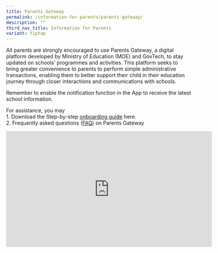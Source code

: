 ```yaml
---
title: Parents Gateway
permalink: /information-for-parents/parents-gateway/
description: ""
third_nav_title: Information for Parents
variant: tiptap
---
```

<p>All parents are strongly encouraged to use Parents Gateway, a digital
platform developed by Ministry of Education (MOE) and GovTech, to stay
updated on schools’ programmes and activities. This platform seeks to bring
greater convenience to parents to perform simple administrative transactions,
enabling them to better support their child in their education journey
through closer interactions and communications with schools.</p>
<p>Remember to enable the notification function in the App to receive the
latest school information.</p>
<p></p>
<p>For assistance, you may
<br>1. Download the Step-by-step&nbsp;<a href="/files/User%20Guide%20for%20Parents%20Gateway.pdf" rel="noopener" target="_blank">onboarding guide</a>&nbsp;here.
<br>2. Frequently asked questions (<a href="/files/PG%20FAQs%20for%20Parents.pdf" rel="noopener" target="_blank">FAQ</a>)
on Parents Gateway</p>
<div class="iframe-wrapper">
<iframe height="315" width="560" allowfullscreen="true" frameborder="0" src="https://www.youtube.com/embed/tW9jwyuovOo"></iframe>
</div>
<p></p>